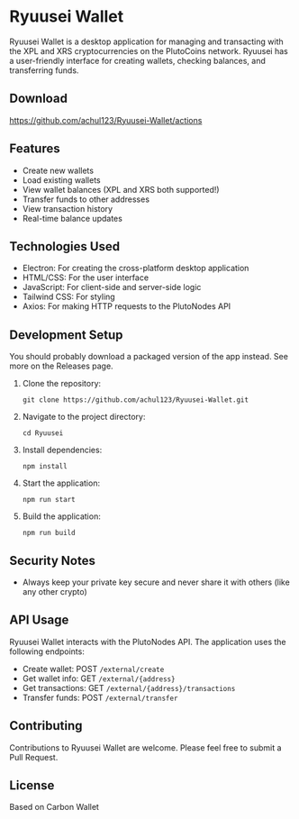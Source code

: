# Ryuusei Wallet

Ryuusei Wallet is a desktop application for managing and transacting with the XPL and XRS cryptocurrencies on the PlutoCoins network. Ryuusei has a user-friendly interface for creating wallets, checking balances, and transferring funds.

## Download

https://github.com/achul123/Ryuusei-Wallet/actions

## Features

- Create new wallets
- Load existing wallets
- View wallet balances (XPL and XRS both supported!)
- Transfer funds to other addresses
- View transaction history
- Real-time balance updates

## Technologies Used

- Electron: For creating the cross-platform desktop application
- HTML/CSS: For the user interface
- JavaScript: For client-side and server-side logic
- Tailwind CSS: For styling
- Axios: For making HTTP requests to the PlutoNodes API

## Development Setup

You should probably download a packaged version of the app instead. See more on the Releases page.

1. Clone the repository:
   ```
   git clone https://github.com/achul123/Ryuusei-Wallet.git
   ```

2. Navigate to the project directory:
   ```
   cd Ryuusei
   ```

3. Install dependencies:
   ```
   npm install
   ```

4. Start the application:
   ```
   npm run start
   ```
5. Build the application:
   ```
   npm run build
   ```

## Security Notes

- Always keep your private key secure and never share it with others (like any other crypto)

## API Usage

Ryuusei Wallet interacts with the PlutoNodes API. The application uses the following endpoints:

- Create wallet: POST `/external/create`
- Get wallet info: GET `/external/{address}`
- Get transactions: GET `/external/{address}/transactions`
- Transfer funds: POST `/external/transfer`

## Contributing

Contributions to Ryuusei Wallet are welcome. Please feel free to submit a Pull Request.

## License

Based on Carbon Wallet
